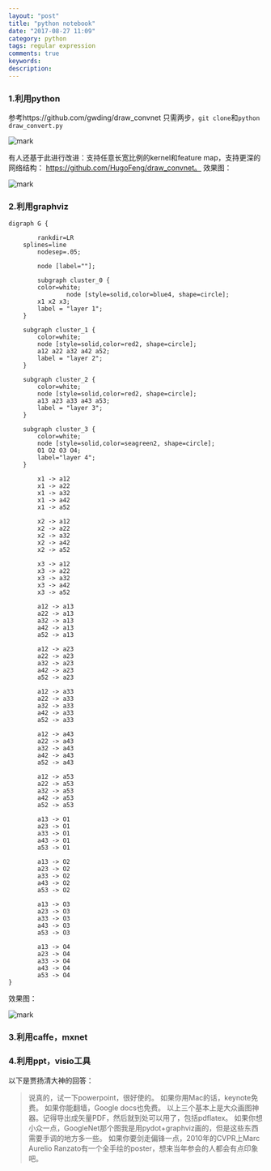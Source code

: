 ```yaml
---
layout: "post"
title: "python notebook"
date: "2017-08-27 11:09"
category: python
tags: regular expression
comments: true
keywords:
description:
---
```


### 1.利用python

参考https://github.com/gwding/draw_convnet
只需两步，`git clone`和`python draw_convert.py`

![mark](http://ofqh7nchg.bkt.clouddn.com/blog/20161113/123219972.png)

有人还基于此进行改进：支持任意长宽比例的kernel和feature map，支持更深的网络结构：
https://github.com/HugoFeng/draw_convnet。
效果图：

![mark](http://ofqh7nchg.bkt.clouddn.com/blog/20161113/150016999.png)

### 2.利用graphviz

```
digraph G {

        rankdir=LR
	splines=line
        nodesep=.05;

        node [label=""];

        subgraph cluster_0 {
		color=white;
                node [style=solid,color=blue4, shape=circle];
		x1 x2 x3;
		label = "layer 1";
	}

	subgraph cluster_1 {
		color=white;
		node [style=solid,color=red2, shape=circle];
		a12 a22 a32 a42 a52;
		label = "layer 2";
	}

	subgraph cluster_2 {
		color=white;
		node [style=solid,color=red2, shape=circle];
		a13 a23 a33 a43 a53;
		label = "layer 3";
	}

	subgraph cluster_3 {
		color=white;
		node [style=solid,color=seagreen2, shape=circle];
		O1 O2 O3 O4;
		label="layer 4";
	}

        x1 -> a12
        x1 -> a22
        x1 -> a32
        x1 -> a42
        x1 -> a52

        x2 -> a12
        x2 -> a22
        x2 -> a32
        x2 -> a42
        x2 -> a52

        x3 -> a12
        x3 -> a22
        x3 -> a32
        x3 -> a42
        x3 -> a52

        a12 -> a13
        a22 -> a13
        a32 -> a13
        a42 -> a13
        a52 -> a13

        a12 -> a23
        a22 -> a23
        a32 -> a23
        a42 -> a23
        a52 -> a23

        a12 -> a33
        a22 -> a33
        a32 -> a33
        a42 -> a33
        a52 -> a33

        a12 -> a43
        a22 -> a43
        a32 -> a43
        a42 -> a43
        a52 -> a43

        a12 -> a53
        a22 -> a53
        a32 -> a53
        a42 -> a53
        a52 -> a53

        a13 -> O1
        a23 -> O1
        a33 -> O1
        a43 -> O1
        a53 -> O1

        a13 -> O2
        a23 -> O2
        a33 -> O2
        a43 -> O2
        a53 -> O2

        a13 -> O3
        a23 -> O3
        a33 -> O3
        a43 -> O3
        a53 -> O3

        a13 -> O4
        a23 -> O4
        a33 -> O4
        a43 -> O4
        a53 -> O4
}
```

效果图：

![mark](http://ofqh7nchg.bkt.clouddn.com/blog/20161113/123110753.png)

### 3.利用caffe，mxnet

### 4.利用ppt，visio工具

以下是贾扬清大神的回答：
>说真的，试一下powerpoint，很好使的。
如果你用Mac的话，keynote免费。
如果你能翻墙，Google docs也免费。
以上三个基本上是大众画图神器。记得导出成矢量PDF，然后就到处可以用了，包括pdflatex。
如果你想小众一点，GoogleNet那个图我是用pydot+graphviz画的，但是这些东西需要手调的地方多一些。
如果你要剑走偏锋一点，2010年的CVPR上Marc Aurelio Ranzato有一个全手绘的poster，想来当年参会的人都会有点印象吧。
